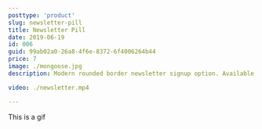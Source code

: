 ```yaml
---
posttype: 'product'
slug: newsletter-pill
title: Newsletter Pill
date: 2019-06-19
id: 006
guid: 99ab02a0-26a8-4f6e-8372-6f4006264b44
price: 7
image: ./mongoose.jpg
description: Modern rounded border newsletter signup option. Available for Squarespace 7.0 official templates only.

video: ./newsletter.mp4

---
```


This is a gif